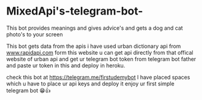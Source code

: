 # MixedApi's-telegram-bot-
This bot provides meanings and gives advice's and gets a  dog and cat photo's to your screen

This bot gets data from the apis i have used urban dictionary api from www.rapidapi.com form this website u can get api directly from that offical website of urban api
and get ur telegram bot token from telegram bot father and paste ur token in this and deploy in heroku.

check this bot at      https://telegram.me/firstudemybot
I have placed spaces which u have to place ur api keys and deploy it enjoy ur first simple telegram bot 😁👍
